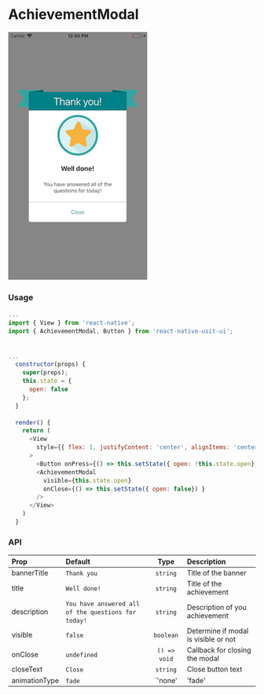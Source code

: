 # AchievementModal

![Screenshot of achievementModal](./screenshots/achievementmodal.png)

### Usage

```js
...
import { View } from 'react-native';
import { AchievementModal, Button } from 'react-native-usit-ui';


...
  constructor(props) {
    super(props);
    this.state = {
      open: false
    };
  }

  render() {
    return (
      <View
        style={{ flex: 1, justifyContent: 'center', alignItems: 'center' }}
      >
        <Button onPress={() => this.setState({ open: !this.state.open})} />
        <AchievementModal
          visible={this.state.open}
          onClose={() => this.setState({ open: false}) }
        />
      </View>
    )
  }
```

### API

| Prop          | Default                                             |            Type             | Description                          |
| :------------ | :-------------------------------------------------- | :-------------------------: | :----------------------------------- |
| bannerTitle   | `Thank you`                                         |          `string`           | Title of the banner                  |
| title         | `Well done!`                                        |          `string`           | Title of the achievement             |
| description   | `You have answered all of the questions for today!` |          `string`           | Description of you achievement       |
| visible       | `false`                                             |          `boolean`          | Determine if modal is visible or not |
| onClose       | `undefined`                                         |        `() => void`         | Callback for closing the modal       |
| closeText     | `Close`                                             |          `string`           | Close button text                    |
| animationType | `fade`                                              | `'none' | 'fade' | 'slide'` | Animation type of modal              |
